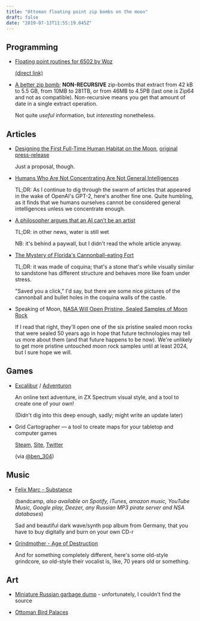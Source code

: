 ```yaml
---
title: "Ottoman floating point zip bombs on the moon"
draft: false
date: "2019-07-13T11:55:19.045Z"
---
```


## Programming

- [Floating point routines for 6502 by Woz](https://tinyletter.com/jamesbowman/letters/i-have-found-an-excellent-programmer-named-steve-wozniac)

  [(direct link)](https://archive.org/details/dr_dobbs_journal_vol_01/page/n207)

- [A better zip bomb](https://www.bamsoftware.com/hacks/zipbomb/);
  **NON-RECURSIVE** zip-bombs that extract from 42 kB to 5.5 GB, from 10MB to 281TB, or from 46MB to 4.5PB (last one is Zip64 and not as compatible). Non-recursive means you get that amount of date in a single extract operation.

  Not quite _useful_ information, but _interesting_ nonetheless.

## Articles

- [Designing the First Full-Time Human Habitat on the Moon](https://www.citylab.com/design/2019/04/moon-village-som-mit-esa-space-urbanism-planning-habitat/587482/), [original press-release](http://www.som.com/news/som_releases_concept_for_moon_village_the_first_permanent_human_settlement_on_the_lunar_surface)

  Just a proposal, though.

- [Humans Who Are Not Concentrating Are Not General Intelligences](https://srconstantin.wordpress.com/2019/02/25/humans-who-are-not-concentrating-are-not-general-intelligences/)

  TL;DR: As I continue to dig through the swarm of articles that appeared in the wake of OpenAI's GPT-2, here's another fine one. Quite humbling, as it finds that we humans ourselves cannot be considered general intelligences unless we concentrate enough.

- [A philosopher argues that an AI can’t be an artist](https://www.technologyreview.com/s/612913/a-philosopher-argues-that-an-ai-can-never-be-an-artist/)

  TL;DR: in other news, water is still wet

  NB: it's behind a paywall, but I didn't read the whole article anyway.

- [The Mystery of Florida's Cannonball-eating Fort](https://www.atlasobscura.com/articles/coquina-fort-in-florida)

  TL;DR: it was made of coquina; that's a stone that's while visually similar to sandstone has different structure and behaves more like foam under stress.

  "Saved you a click," I'd say, but there are some nice pictures of the cannonball and bullet holes in the coquina walls of the castle.

- Speaking of Moon, [NASA Will Open Pristine, Sealed Samples of Moon Rock](https://www.npr.org/2019/07/08/736212760/moon-rocks-still-awe-and-scientist-hope-to-get-more)

  If I read that right, they'll open one of the six pristine sealed moon rocks that were sealed 50 years ago in hope that future technologies may tell us more about them (and that future happens to be now). We're unlikely to get more pristine untouched moon rock samples until at least 2024, but I sure hope we will.

## Games

- [Excalibur](https://adventuron.itch.io/excalibur) / [Adventuron](https://adventuron.io/)

  An online text adventure, in ZX Spectrum visual style, and a tool to create one of your own!

  (Didn't dig into this deep enough, sadly; might write an update later)

- Grid Cartographer — a tool to create maps for your tabletop and computer games

  [Steam](https://store.steampowered.com/app/684690/Grid_Cartographer_4/), [Site](http://gridcartographer.com/), [Twitter](https://twitter.com/gridcarto)

  (via [@ben_304](https://twitter.com/ben_304))

## Music

- [Felix Marc - Substance](https://felixmarc.bandcamp.com/album/substance)

  (bandcamp, *also available on Spotify, iTunes, amazon music, YouTube Music, Google play, Deezer, any Russian MP3 pirate server and NSA databases*)

  Sad and beautiful dark wave/synth pop album from Germany, that you have to buy digitally and burn on your own CD-r

- [Grindmother - Age of Destruction](https://thegrindmother.bandcamp.com/)

  And for something completely different, here's some old-style grindcore, so old-style their vocalist is, like, 70 years old or something.

## Art

- [Miniature Russian garbage dump](https://i.imgur.com/fL2OMSh.png) - unfortunately, I couldn't find the source

- [Ottoman Bird Palaces](https://www.atlasobscura.com/places/ottoman-bird-palaces)
